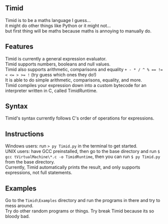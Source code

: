## Timid

Timid is to be a maths language I guess... <br/>
it might do other things like Python or it might not...<br/>
but first thing will be maths because maths is annoying to manually do.<br/>

## Features
Timid is currently a general expression evaluator.<br/>
Timid supports numbers, booleans and null values.<br/>
Timid also supports arithmetic, comparisons and equality ```+ - * / ^ % == != < <= > >= !``` (try guess which ones they do!)<br/>
It is able to do simple arithmetic, comparisons, equality, and more.<br/>
Timid compiles your expression down into a custom bytecode for an interpreter written in C, called TimidRuntime.<br/>

## Syntax
Timid's syntax currently follows C's order of operations for expressions.<br/>

## Instructions
Windows users: run ```> py Timid.py``` in the terminal to get started.<br/>
UNIX users: have GCC preinstalled, then go to the base directory and run ```$ gcc tVirtualMachine\*.c -o TimidRuntime```, then you can run ```$ py Timid.py``` from the base directory.<br/>
Currently, Timid automatically prints the result, and only supports expressions, not full statements.<br/>

## Examples
Go to the ```Timid\Examples``` directory and run the programs in there and try to mess around.<br/>
Try do other random programs or things. Try break Timid because its so bloody bad.<br/>